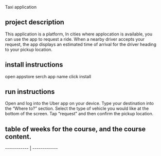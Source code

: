  Taxi application
## project description
 This  application is a platform, In cities where applocation is available, you can use the  app to request a ride. When a nearby driver accepts your request, the app displays an estimated time of arrival for the driver heading to your pickup location.
 ## install instructions
 open appstore 
 serch app name
 click install
 ## run instructions
 Open and log into the Uber app on your device.
Type your destination into the “Where to?” section.
Select the type of vehicle you would like at the bottom of the screen.
Tap “request” and then confirm the pickup location.
## table of weeks for the course, and the course content.
------------ | ------------- 
